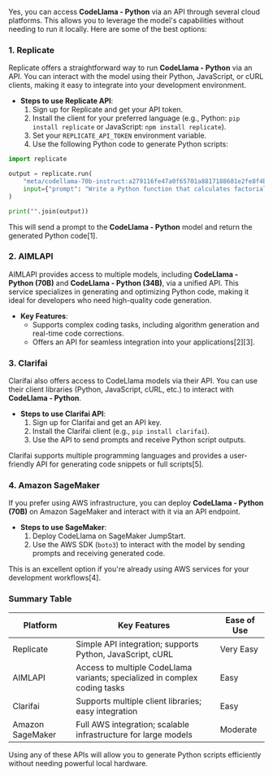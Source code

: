 Yes, you can access **CodeLlama - Python** via an API through several cloud platforms. This allows you to leverage the model's capabilities without needing to run it locally. Here are some of the best options:

### 1. Replicate

Replicate offers a straightforward way to run **CodeLlama - Python** via an API. You can interact with the model using their Python, JavaScript, or cURL clients, making it easy to integrate into your development environment.

- **Steps to use Replicate API**:
  1. Sign up for Replicate and get your API token.
  2. Install the client for your preferred language (e.g., Python: `pip install replicate` or JavaScript: `npm install replicate`).
  3. Set your `REPLICATE_API_TOKEN` environment variable.
  4. Use the following Python code to generate Python scripts:

```python
import replicate

output = replicate.run(
    "meta/codellama-70b-instruct:a279116fe47a0f65701a8817188601e2fe8f4b9e04a518789655ea7b995851bf",
    input={"prompt": "Write a Python function that calculates factorial recursively."}
)

print("".join(output))
```

This will send a prompt to the **CodeLlama - Python** model and return the generated Python code\[1].

### 2. AIMLAPI

AIMLAPI provides access to multiple models, including **CodeLlama - Python (70B)** and **CodeLlama - Python (34B)**, via a unified API. This service specializes in generating and optimizing Python code, making it ideal for developers who need high-quality code generation.

- **Key Features**:
  - Supports complex coding tasks, including algorithm generation and real-time code corrections.
  - Offers an API for seamless integration into your applications\[2]\[3].

### 3. Clarifai

Clarifai also offers access to CodeLlama models via their API. You can use their client libraries (Python, JavaScript, cURL, etc.) to interact with **CodeLlama - Python**.

- **Steps to use Clarifai API**:
  1. Sign up for Clarifai and get an API key.
  2. Install the Clarifai client (e.g., `pip install clarifai`).
  3. Use the API to send prompts and receive Python script outputs.

Clarifai supports multiple programming languages and provides a user-friendly API for generating code snippets or full scripts\[5].

### 4. Amazon SageMaker

If you prefer using AWS infrastructure, you can deploy **CodeLlama - Python (70B)** on Amazon SageMaker and interact with it via an API endpoint.

- **Steps to use SageMaker**:
  1. Deploy CodeLlama on SageMaker JumpStart.
  2. Use the AWS SDK (`boto3`) to interact with the model by sending prompts and receiving generated code.

This is an excellent option if you're already using AWS services for your development workflows\[4].

### Summary Table

| Platform         | Key Features                                                               | Ease of Use |
| ---------------- | -------------------------------------------------------------------------- | ----------- |
| Replicate        | Simple API integration; supports Python, JavaScript, cURL                  | Very Easy   |
| AIMLAPI          | Access to multiple CodeLlama variants; specialized in complex coding tasks | Easy        |
| Clarifai         | Supports multiple client libraries; easy integration                       | Easy        |
| Amazon SageMaker | Full AWS integration; scalable infrastructure for large models             | Moderate    |

Using any of these APIs will allow you to generate Python scripts efficiently without needing powerful local hardware.

&#x20;
